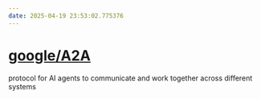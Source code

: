 ```yaml
---
date: 2025-04-19 23:53:02.775376
---
```


# [google/A2A](https://github.com/google/A2A)

protocol for AI agents to communicate and work together across different systems